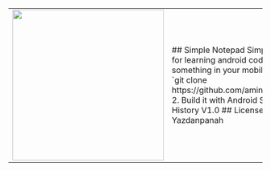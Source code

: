 <table>
<tr>
<td>
<img src="http://www.aminyazdanpanah.com/public/images/Notepad.gif" width="300px">
</td>
<td>
## Simple Notepad
Simple notepad that can use for learning android code.
## Usage
To write something in your mobile
## Installation
1. Clone it `git clone https://github.com/aminyazdanpanah/NotePad.git`
2. Build it with Android Studio
3. Enjoy it :D
## History
V1.0
## License
© Copyright 2017 Amin Yazdanpanah
</td>
</tr>
</table>
